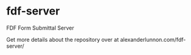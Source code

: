 fdf-server
==========

FDF Form Submittal Server

Get more details about the repository over at alexanderlunnon.com/fdf-server/
